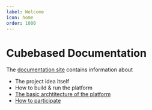```yaml
---
label: Welcome
icon: home
order: 1000
---
```


# Cubebased Documentation

The [documentation site](http://doc.cubebased.com) contains information about
- The project idea itself
- How to build & run the platform
- [The basic archtitecture of the platform](/archtitecture/overview/)
- [How to participate](/participate/overview/)
